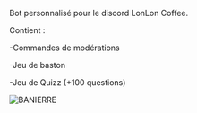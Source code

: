 Bot personnalisé pour le discord LonLon Coffee.

Contient : 

  -Commandes de modérations

  -Jeu de baston

  -Jeu de Quizz (+100 questions)

![BANIERRE](https://user-images.githubusercontent.com/74588051/165649734-2fefe961-c8cd-4228-a871-cac5351a27cc.jpg)
